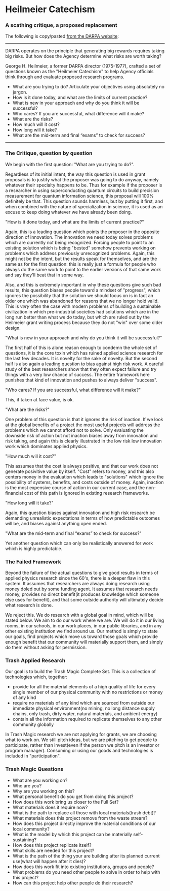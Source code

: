 # Heilmeier Catechism

### A scathing critique, a proposed replacement

The following is copy/pasted [from the DARPA website](https://www.darpa.mil/work-with-us/heilmeier-catechism):

-----

DARPA operates on the principle that generating big rewards requires taking big risks. But how does the Agency determine what risks are worth taking?

George H. Heilmeier, a former DARPA director (1975-1977), crafted a set of questions known as the "Heilmeier Catechism" to help Agency officials think through and evaluate proposed research programs.

 - What are you trying to do? Articulate your objectives using absolutely no jargon.
 - How is it done today, and what are the limits of current practice?
 - What is new in your approach and why do you think it will be successful?
 - Who cares? If you are successful, what difference will it make?
 - What are the risks?
 - How much will it cost?
 - How long will it take?
 - What are the mid-term and final “exams” to check for success?

-------

###  The Critique, question by question

We begin with the first question: "What are you trying to do?".  

Regardless of its initial intent, the way this question is used in grant proposals is to justify what the proposer was going to do anyway, namely whatever their specialty happens to be.  Thus for example if the proposer is a researcher in using superconducting quantum circuits to build precision measurement for quantum information science, this proposal will 100% definitely be that.  This question sounds harmless, but by putting it first, and when combined with the nature of specialization in science, it is used as an excuse to keep doing whatever we have already been doing. 


"How is it done today, and what are the limits of current practice?"

Again, this is a leading question which points the proposer in the opposite direction of innovation. The innovation we need today solves problems which are currently not being recognized.  Forcing people to point to an existing solution which is being "bested" somehow prevents working on problems which address previously unrecognized problems. Again, this might not be the intent, but the results speak for themselves, and are the same as for the first question: this is really just a formula for people who always do the same work to point to the earlier versions of that same work and say they'll beat that in some way.  

Also, and this is extremely important in why these questions give such bad results, this question biases people toward a mindset of "progress", which ignores the possibility that the solution we should focus on is in fact an older one which was abandoned for reasons that we no longer hold valid.  This is *very* often the case with modern problems of building a sustainable civilization in which pre-industrial societies had solutions which are in the long run better than what we do today, but which are ruled out by the Heilmeier grant writing process because they do not "win" over some older design. 

"What is new in your approach and why do you think it will be successful?"

The first half of this is alone reason enough to condemn the whole set of questions, it is the core toxin which has ruined applied science research for the last few decades.  It is novelty for the sake of novelty.  But the second half is also again a leading question to bias against high risk work.  A careful study of the best researchers show that they often expect failure and try things with a very low chance of success.  The entire framework here punishes that kind of innovation and pushes to always deliver "success".  

"Who cares? If you are successful, what difference will it make?"

This, if taken at face value, is ok.  

"What are the risks?"

One problem of this question is that it ignores the risk of inaction.  If we look at the global benefits of a project the most useful projects will address the problems which we cannot afford not to solve.  Only evaluating the downside risk of action but not inaction biases away from innovation and risk taking, and again this is clearly illustrated in the low risk low innovation work which dominates applied physics.

"How much will it cost?"

This assumes that the cost is always positive, and that our work does not generate posivitive value by itself.  "Cost" refers to money, and this also centers money in the evaluation which leads to "solutions" which ignore the possibility of systems, benefits, and costs outside of money.  Again, inaction is the most expensive course of action in our current case, and the non-financial cost of this path is ignored in existing research frameworks.

"How long will it take?"

Again, this question biases against innovation and high risk research be demanding unrealistic expectations in terms of how predictable outcomes will be, and biases against anything open ended.

"What are the mid-term and final “exams” to check for success?"

Yet another question which can only be realistically answered for work which is highly predictable.  

###  The Failed Framework

Beyond the failure of the actual questions to give good results in terms of applied physics research since the 60's, there is a deeper flaw in this system.  It assumes that researchers are always doing research using money doled out by some funding agent.  It assumes that research needs money, provides no direct benefit(it produces knowledge which someone else uses for benefit), and that some outside authority will ultimately decide what research is done. 

We reject this.  We do research with a global goal in mind, which will be stated below.  We aim to do our work where we are.  We will do it in our living rooms, in our schools, in our work places, in our public libraries, and in any other existing institution we find around us.  Our method is simply to state our goals, find projects which move us toward those goals which provide enough benefit that our community will materially support them, and simply do them without asking for permission.

### Trash Applied Research

Our goal is to build the Trash Magic Complete Set.  This is a collection of technologies which, together:

 - provide for all the material elements of a high quality of life for every single member of our physical community with no restrictions or money of any kind
 - require no materials of any kind which are sourced from outside our immediate physical environment(no mining, no long distance supply chains, only trash, dirty water, natural materials, and ambient energy)
 - contain all the information required to replicate themselves to any other community globally

In Trash Magic research we are not applying for grants, we are choosing what to work on.  We still pitch ideas, but we are pitching to get people to participate, rather than invest(even if the person we pitch is an investor or program manager).  Consuming or using our goods and technologies is included in "participation".  

### Trash Magic Questions

 - What are you working on? 
 - Who are you?
 - Why are you working on this?
 - What personal benefit do you get from doing this project?
 - How does this work bring us closer to the Full Set?
 - What materials does it require now?
 - What is the path to replace all those with local materials(trash debt)?
 - What materials does this project remove from the waste stream?
 - How does this project directly improve the material conditions of our local community?
 - What is the model by which this project can be materially self-sustaining?
 - How does this project replicate itself?
 - What skills are needed for this project?
 - What is the path of the thing your are building after its planned current use(what will happen after it dies)?
 - How does this work fit into existing institutions, groups and people?
 - What problems do you need other people to solve in order to help with this project?
 - How can this project help other people do their research?



